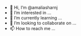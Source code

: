 - 👋 Hi, I’m @amaliasharnj
- 👀 I’m interested in ...
- 🌱 I’m currently learning ...
- 💞️ I’m looking to collaborate on ...
- 📫 How to reach me ...

<!---
amaliasharnj/amaliasharnj is a ✨ special ✨ repository because its `README.md` (this file) appears on your GitHub profile.
You can click the Preview link to take a look at your changes.
--->
